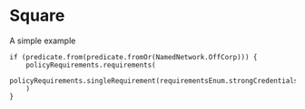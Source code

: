 # Square

A simple example

```blocks
if (predicate.from(predicate.fromOr(NamedNetwork.OffCorp))) {
    policyRequirements.requirements(
    policyRequirements.singleRequirement(requirementsEnum.strongCredentials)
    )
}
```
